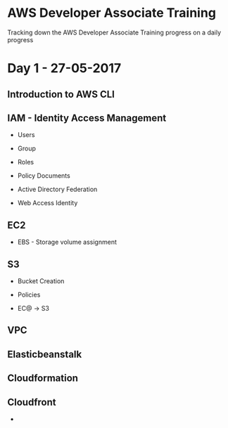 # AWS Developer Associate Training
Tracking down the AWS Developer Associate Training progress on a daily progress


# Day 1 - 27-05-2017

## Introduction to AWS CLI

## IAM - Identity Access Management

- Users

- Group

- Roles

- Policy Documents

- Active Directory Federation

- Web Access Identity


## EC2

- EBS - Storage volume assignment



## S3

- Bucket Creation

- Policies

- EC@ -> S3


## VPC

## Elasticbeanstalk

## Cloudformation

## Cloudfront

- 
